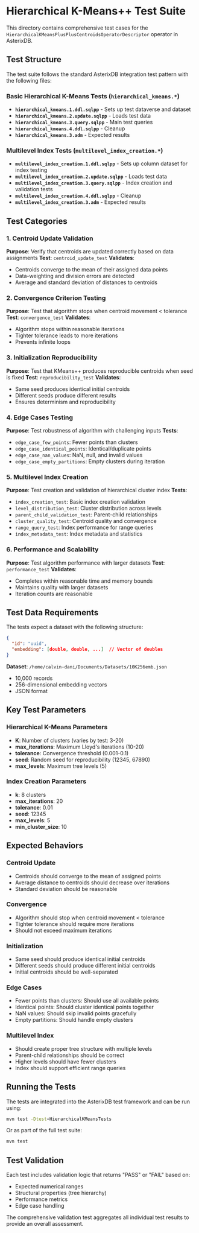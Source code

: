 # Hierarchical K-Means++ Test Suite

This directory contains comprehensive test cases for the `HierarchicalKMeansPlusPlusCentroidsOperatorDescriptor` operator in AsterixDB.

## Test Structure

The test suite follows the standard AsterixDB integration test pattern with the following files:

### Basic Hierarchical K-Means Tests (`hierarchical_kmeans.*`)

- **`hierarchical_kmeans.1.ddl.sqlpp`** - Sets up test dataverse and dataset
- **`hierarchical_kmeans.2.update.sqlpp`** - Loads test data
- **`hierarchical_kmeans.3.query.sqlpp`** - Main test queries
- **`hierarchical_kmeans.4.ddl.sqlpp`** - Cleanup
- **`hierarchical_kmeans.3.adm`** - Expected results

### Multilevel Index Tests (`multilevel_index_creation.*`)

- **`multilevel_index_creation.1.ddl.sqlpp`** - Sets up column dataset for index testing
- **`multilevel_index_creation.2.update.sqlpp`** - Loads test data
- **`multilevel_index_creation.3.query.sqlpp`** - Index creation and validation tests
- **`multilevel_index_creation.4.ddl.sqlpp`** - Cleanup
- **`multilevel_index_creation.3.adm`** - Expected results

## Test Categories

### 1. Centroid Update Validation
**Purpose**: Verify that centroids are updated correctly based on data assignments
**Test**: `centroid_update_test`
**Validates**:
- Centroids converge to the mean of their assigned data points
- Data-weighting and division errors are detected
- Average and standard deviation of distances to centroids

### 2. Convergence Criterion Testing
**Purpose**: Test that algorithm stops when centroid movement < tolerance
**Test**: `convergence_test`
**Validates**:
- Algorithm stops within reasonable iterations
- Tighter tolerance leads to more iterations
- Prevents infinite loops

### 3. Initialization Reproducibility
**Purpose**: Test that KMeans++ produces reproducible centroids when seed is fixed
**Test**: `reproducibility_test`
**Validates**:
- Same seed produces identical initial centroids
- Different seeds produce different results
- Ensures determinism and reproducibility

### 4. Edge Cases Testing
**Purpose**: Test robustness of algorithm with challenging inputs
**Tests**:
- `edge_case_few_points`: Fewer points than clusters
- `edge_case_identical_points`: Identical/duplicate points
- `edge_case_nan_values`: NaN, null, and invalid values
- `edge_case_empty_partitions`: Empty clusters during iteration

### 5. Multilevel Index Creation
**Purpose**: Test creation and validation of hierarchical cluster index
**Tests**:
- `index_creation_test`: Basic index creation validation
- `level_distribution_test`: Cluster distribution across levels
- `parent_child_validation_test`: Parent-child relationships
- `cluster_quality_test`: Centroid quality and convergence
- `range_query_test`: Index performance for range queries
- `index_metadata_test`: Index metadata and statistics

### 6. Performance and Scalability
**Purpose**: Test algorithm performance with larger datasets
**Test**: `performance_test`
**Validates**:
- Completes within reasonable time and memory bounds
- Maintains quality with larger datasets
- Iteration counts are reasonable

## Test Data Requirements

The tests expect a dataset with the following structure:
```json
{
  "id": "uuid",
  "embedding": [double, double, ...]  // Vector of doubles
}
```

**Dataset**: `/home/calvin-dani/Documents/Datasets/10K256emb.json`
- 10,000 records
- 256-dimensional embedding vectors
- JSON format

## Key Test Parameters

### Hierarchical K-Means Parameters
- **K**: Number of clusters (varies by test: 3-20)
- **max_iterations**: Maximum Lloyd's iterations (10-20)
- **tolerance**: Convergence threshold (0.001-0.1)
- **seed**: Random seed for reproducibility (12345, 67890)
- **max_levels**: Maximum tree levels (5)

### Index Creation Parameters
- **k**: 8 clusters
- **max_iterations**: 20
- **tolerance**: 0.01
- **seed**: 12345
- **max_levels**: 5
- **min_cluster_size**: 10

## Expected Behaviors

### Centroid Update
- Centroids should converge to the mean of assigned points
- Average distance to centroids should decrease over iterations
- Standard deviation should be reasonable

### Convergence
- Algorithm should stop when centroid movement < tolerance
- Tighter tolerance should require more iterations
- Should not exceed maximum iterations

### Initialization
- Same seed should produce identical initial centroids
- Different seeds should produce different initial centroids
- Initial centroids should be well-separated

### Edge Cases
- Fewer points than clusters: Should use all available points
- Identical points: Should cluster identical points together
- NaN values: Should skip invalid points gracefully
- Empty partitions: Should handle empty clusters

### Multilevel Index
- Should create proper tree structure with multiple levels
- Parent-child relationships should be correct
- Higher levels should have fewer clusters
- Index should support efficient range queries

## Running the Tests

The tests are integrated into the AsterixDB test framework and can be run using:

```bash
mvn test -Dtest=HierarchicalKMeansTests
```

Or as part of the full test suite:

```bash
mvn test
```

## Test Validation

Each test includes validation logic that returns "PASS" or "FAIL" based on:
- Expected numerical ranges
- Structural properties (tree hierarchy)
- Performance metrics
- Edge case handling

The comprehensive validation test aggregates all individual test results to provide an overall assessment.
